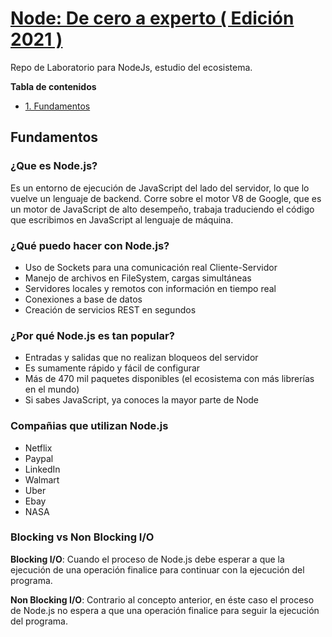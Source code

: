 # [Node: De cero a experto ( Edición 2021 )](https://www.udemy.com/course/node-de-cero-a-experto/)

Repo de Laboratorio para NodeJs, estudio del ecosistema. 

**Tabla de contenidos**

- [1. Fundamentos](#Fundamentos)

## Fundamentos

### ¿Que es Node.js?
Es un entorno de ejecución de JavaScript del lado del servidor, lo que lo vuelve un lenguaje de backend. Corre sobre el motor V8 de Google, que es un motor de JavaScript de alto desempeño, trabaja traduciendo el código que escribimos en JavaScript al lenguaje de máquina. 

### ¿Qué puedo hacer con Node.js?

 - Uso de Sockets para una comunicación real Cliente-Servidor
 - Manejo de archivos en FileSystem, cargas simultáneas
 - Servidores locales y remotos con información en tiempo real
 - Conexiones a base de datos
 - Creación de servicios REST en segundos

### ¿Por qué Node.js es tan popular?

 - Entradas y salidas que no realizan bloqueos del servidor
 - Es sumamente rápido y fácil de configurar
 - Más de 470 mil paquetes disponibles (el ecosistema con más librerías en el mundo)
 - Si sabes JavaScript, ya conoces la mayor parte de Node

### Compañias que utilizan Node.js

 - Netflix
 - Paypal
 - LinkedIn
 - Walmart
 - Uber
 - Ebay
 - NASA

### Blocking vs Non Blocking I/O

**Blocking I/O**: Cuando el proceso de Node.js debe esperar a que la ejecución de una operación finalice para continuar con la ejecución del programa.

**Non Blocking I/O**: Contrario al concepto anterior, en éste caso el proceso de Node.js no espera a que una operación finalice para seguir la ejecución del programa.


